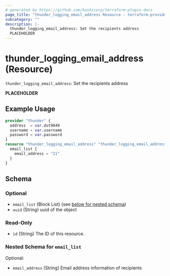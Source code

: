 ```yaml
---
# generated by https://github.com/hashicorp/terraform-plugin-docs
page_title: "thunder_logging_email_address Resource - terraform-provider-thunder"
subcategory: ""
description: |-
  thunder_logging_email_address: Set the recipients address
  PLACEHOLDER
---
```


# thunder_logging_email_address (Resource)

`thunder_logging_email_address`: Set the recipients address

__PLACEHOLDER__

## Example Usage

```terraform
provider "thunder" {
  address  = var.dut9049
  username = var.username
  password = var.password
}
resource "thunder_logging_email_address" "thunder_logging_email_address" {
  email_list {
    email_address = "21"
  }
}
```

<!-- schema generated by tfplugindocs -->
## Schema

### Optional

- `email_list` (Block List) (see [below for nested schema](#nestedblock--email_list))
- `uuid` (String) uuid of the object

### Read-Only

- `id` (String) The ID of this resource.

<a id="nestedblock--email_list"></a>
### Nested Schema for `email_list`

Optional:

- `email_address` (String) Email address information of recipients


